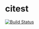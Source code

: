 citest
======
[![Build Status](https://travis-ci.org/morir/citest.png?branch=master)](https://travis-ci.org/morir/citest)
